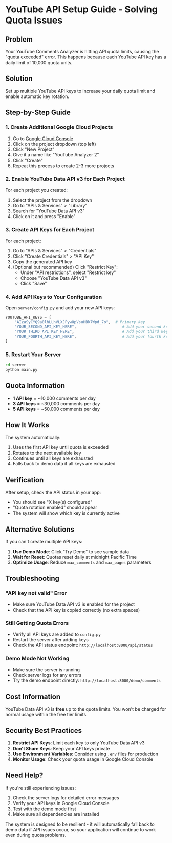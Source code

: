 # YouTube API Setup Guide - Solving Quota Issues

## Problem
Your YouTube Comments Analyzer is hitting API quota limits, causing the "quota exceeded" error. This happens because each YouTube API key has a daily limit of 10,000 quota units.

## Solution
Set up multiple YouTube API keys to increase your daily quota limit and enable automatic key rotation.

## Step-by-Step Guide

### 1. Create Additional Google Cloud Projects

1. Go to [Google Cloud Console](https://console.cloud.google.com/)
2. Click on the project dropdown (top left)
3. Click "New Project"
4. Give it a name like "YouTube Analyzer 2"
5. Click "Create"
6. Repeat this process to create 2-3 more projects

### 2. Enable YouTube Data API v3 for Each Project

For each project you created:

1. Select the project from the dropdown
2. Go to "APIs & Services" > "Library"
3. Search for "YouTube Data API v3"
4. Click on it and press "Enable"

### 3. Create API Keys for Each Project

For each project:

1. Go to "APIs & Services" > "Credentials"
2. Click "Create Credentials" > "API Key"
3. Copy the generated API key
4. (Optional but recommended) Click "Restrict Key":
   - Under "API restrictions", select "Restrict key"
   - Choose "YouTube Data API v3"
   - Click "Save"

### 4. Add API Keys to Your Configuration

Open `server/config.py` and add your new API keys:

```python
YOUTUBE_API_KEYS = [
    "AIzaSyCYQ9a0lhLLhVLXJFyw8pVsuHBk7Wpd_7o",  # Primary key
    "YOUR_SECOND_API_KEY_HERE",                    # Add your second key
    "YOUR_THIRD_API_KEY_HERE",                     # Add your third key
    "YOUR_FOURTH_API_KEY_HERE",                    # Add your fourth key
]
```

### 5. Restart Your Server

```bash
cd server
python main.py
```

## Quota Information

- **1 API key** = ~10,000 comments per day
- **3 API keys** = ~30,000 comments per day  
- **5 API keys** = ~50,000 comments per day

## How It Works

The system automatically:
1. Uses the first API key until quota is exceeded
2. Rotates to the next available key
3. Continues until all keys are exhausted
4. Falls back to demo data if all keys are exhausted

## Verification

After setup, check the API status in your app:
- You should see "X key(s) configured" 
- "Quota rotation enabled" should appear
- The system will show which key is currently active

## Alternative Solutions

If you can't create multiple API keys:

1. **Use Demo Mode**: Click "Try Demo" to see sample data
2. **Wait for Reset**: Quotas reset daily at midnight Pacific Time
3. **Optimize Usage**: Reduce `max_comments` and `max_pages` parameters

## Troubleshooting

### "API key not valid" Error
- Make sure YouTube Data API v3 is enabled for the project
- Check that the API key is copied correctly (no extra spaces)

### Still Getting Quota Errors
- Verify all API keys are added to `config.py`
- Restart the server after adding keys
- Check the API status endpoint: `http://localhost:8000/api/status`

### Demo Mode Not Working
- Make sure the server is running
- Check server logs for any errors
- Try the demo endpoint directly: `http://localhost:8000/demo/comments`

## Cost Information

YouTube Data API v3 is **free** up to the quota limits. You won't be charged for normal usage within the free tier limits.

## Security Best Practices

1. **Restrict API Keys**: Limit each key to only YouTube Data API v3
2. **Don't Share Keys**: Keep your API keys private
3. **Use Environment Variables**: Consider using `.env` files for production
4. **Monitor Usage**: Check your quota usage in Google Cloud Console

## Need Help?

If you're still experiencing issues:
1. Check the server logs for detailed error messages
2. Verify your API keys in Google Cloud Console
3. Test with the demo mode first
4. Make sure all dependencies are installed

The system is designed to be resilient - it will automatically fall back to demo data if API issues occur, so your application will continue to work even during quota problems. 